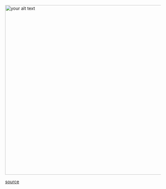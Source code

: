 <img width="930" height="550" alt="your alt text" src="https://raw.githubusercontent.com/muhiddinjv/muhiddinjv/main/juniorVSsenior.gif" />

[source](https://www.youtube.com/watch?v=hJbjLaCJd6g)
<!--
<video width="100" height="100" src="https://github.com/muhiddinjv/muhiddinjv/assets/50528874/f4078c22-6d7b-4ec6-9657-d2b66ecc41c0.mp4"></video> 
https://github.com/muhiddinjv/muhiddinjv/assets/50528874/f4078c22-6d7b-4ec6-9657-d2b66ecc41c0
[![Harlok's WakaTime stats](https://github-readme-stats.vercel.app/api/wakatime?username=muhiddinjv)](https://github.com/anuraghazra/github-readme-stats)
![AltText](https://raw.githubusercontent.com/muhiddinjv/muhiddinjv/main/dino.gif)

**muhiddinjv/muhiddinjv** is a ✨ _special_ ✨ repository because its `README.md` (this file) appears on your GitHub profile.

Here are some ideas to get you started:

- 🔭 I’m currently working on ...
- 🌱 I’m currently learning ...
- 👯 I’m looking to collaborate on ...
- 🤔 I’m looking for help with ...
- 💬 Ask me about ...
- 📫 How to reach me: ...
- 😄 Pronouns: ...
- ⚡ Fun fact: ...
-->
